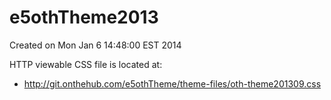 e5othTheme2013
==================
Created on Mon Jan  6 14:48:00 EST 2014

HTTP viewable CSS file is located at:
- http://git.onthehub.com/e5othTheme/theme-files/oth-theme201309.css
